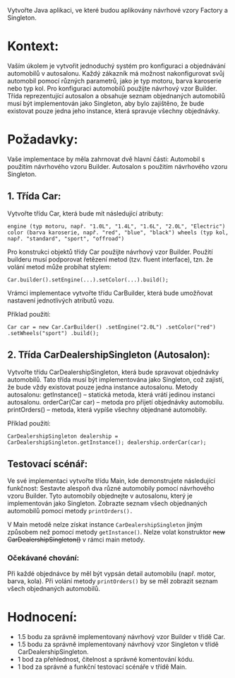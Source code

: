 Vytvořte Java aplikaci, ve které budou aplikovány návrhové vzory Factory a Singleton.
# Kontext:
Vaším úkolem je vytvořit jednoduchý systém pro konfiguraci a objednávání automobilů v autosalonu. Každý zákazník má možnost nakonfigurovat svůj automobil pomocí různých parametrů, jako je typ motoru, barva karoserie nebo typ kol. Pro konfiguraci automobilů použijte návrhový vzor Builder. Třída reprezentující autosalon a obsahuje seznam objednaných automobilů musí být implementován jako Singleton, aby bylo zajištěno, že bude existovat pouze jedna jeho instance, která spravuje všechny objednávky.
# Požadavky:
Vaše implementace by měla zahrnovat dvě hlavní části:
Automobil s použitím návrhového vzoru Builder.
Autosalon s použitím návrhového vzoru Singleton.
## 1. Třída Car:
Vytvořte třídu Car, která bude mít následující atributy:

`engine (typ motoru, např. "1.0L", "1.4L", "1.6L", "2.0L", "Electric")
color (barva karoserie, např. "red", "blue", "black")
wheels (typ kol, např. "standard", "sport", "offroad")`

Pro konstrukci objektů třídy Car použijte návrhový vzor Builder. Použití builderu musí podporovat řetězení metod (tzv. fluent interface), tzn. že volání metod může probíhat stylem:

`Car.builder().setEngine(...).setColor(...).build();`

Vrámci implementace vytvořte třídu CarBuilder, která bude umožňovat nastavení jednotlivých atributů vozu.

Příklad použití:

`Car car = new Car.CarBuilder()
                .setEngine("2.0L")
                .setColor("red")
                .setWheels("sport")
                .build();`

## 2. Třída CarDealershipSingleton (Autosalon):
Vytvořte třídu CarDealershipSingleton, která bude spravovat objednávky automobilů. Tato třída musí být implementována jako Singleton, což zajistí, že bude vždy existovat pouze jedna instance autosalonu.
Metody autosalonu:
getInstance() – statická metoda, která vrátí jedinou instanci autosalonu.
orderCar(Car car) – metoda pro přijetí objednávky automobilu.
printOrders() – metoda, která vypíše všechny objednané automobily.

Příklad použití:

`CarDealershipSingleton dealership = CarDealershipSingleton.getInstance();
dealership.orderCar(car);`

## Testovací scénář:
Ve své implementaci vytvořte třídu Main, kde demonstrujete následující funkčnost:
Sestavte alespoň dva různé automobily pomocí návrhového vzoru Builder.
Tyto automobily objednejte v autosalonu, který je implementován jako Singleton.
Zobrazte seznam všech objednaných automobilů pomocí metody `printOrders().`

V Main metodě nelze získat instance `CarDealershipSingleton` jiným způsobem než pomocí metody `getInstance()`. Nelze volat konstruktor ~~new CarDealershipSingleton()~~ v rámci main metody. 

### Očekávané chování:
Při každé objednávce by měl být vypsán detail automobilu (např. motor, barva, kola).
Při volání metody `printOrders()` by se měl zobrazit seznam všech objednaných automobilů.

# Hodnocení:
- 1.5 bodu za správně implementovaný návrhový vzor Builder v třídě Car.
- 1.5 bodu za správně implementovaný návrhový vzor Singleton v třídě CarDealershipSingleton.
- 1 bod za přehlednost, čitelnost a správné komentování kódu.
- 1 bod za správné a funkční testovací scénáře v třídě Main.
